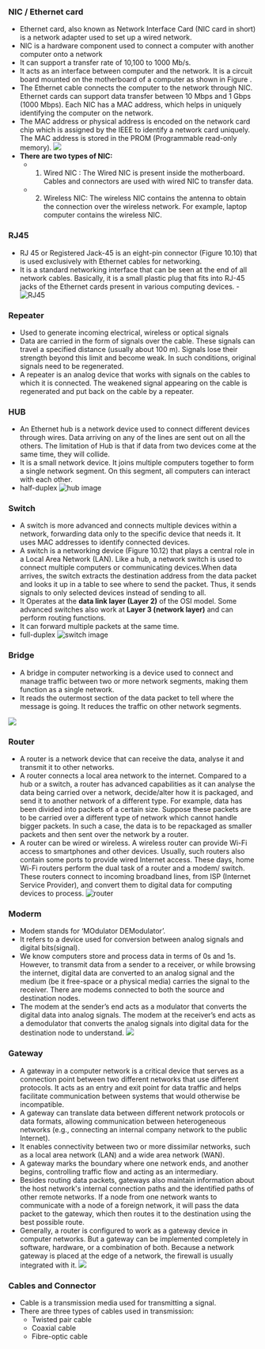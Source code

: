 ### NIC / Ethernet card

- Ethernet card, also known as Network Interface Card (NIC card in short) is a network adapter used to set up a wired network.
- NIC is a hardware component used to connect a computer with another computer onto a network
- It can support a transfer rate of 10,100 to 1000 Mb/s.
- It acts as an interface between computer and the network. It is a circuit board mounted on the motherboard of a computer as shown in Figure .
- The Ethernet cable connects the computer to the network through NIC. Ethernet cards can support data transfer between 10 Mbps and 1 Gbps (1000 Mbps). Each NIC has a MAC address, which helps in uniquely identifying the computer on the network.
- The MAC address or physical address is encoded on the network card chip which is assigned by the IEEE to identify a network card uniquely. The MAC address is stored in the PROM (Programmable read-only memory).
  ![](_resource/Pasted%20image%2020241106190110.png)
- **There are two types of NIC:**
  - 1.  Wired NIC : The Wired NIC is present inside the motherboard. Cables and connectors are used with wired NIC to transfer data.
  - 2.  Wireless NIC: The wireless NIC contains the antenna to obtain the connection over the wireless network. For example, laptop computer contains the wireless NIC.

### **RJ45**

- RJ 45 or Registered Jack-45 is an eight-pin connector (Figure 10.10) that is used exclusively with Ethernet cables for networking.
- It is a standard networking interface that can be seen at the end of all network cables. Basically, it is a small plastic plug that fits into RJ-45 jacks of the Ethernet cards present in various computing devices. -![RJ45](/_resource/Pasted%20image%2020241106190547.png)

### Repeater

- Used to generate incoming electrical, wireless or optical signals
- Data are carried in the form of signals over the cable. These signals can travel a specified distance (usually about 100 m). Signals lose their strength beyond this limit and become weak. In such conditions, original signals need to be regenerated.
- A repeater is an analog device that works with signals on the cables to which it is connected. The weakened signal appearing on the cable is regenerated and put back on the cable by a repeater.

### HUB

- An Ethernet hub is a network device used to connect different devices through wires. Data arriving on any of the lines are sent out on all the others. The limitation of Hub is that if data from two devices come at the same time, they will collide.
- It is a small network device. It joins multiple computers together to form a single network segment. On this segment, all computers can interact with each other.
- half-duplex
  ![hub image](/_resource/Pasted%20image%2020241106124624.png)

### Switch

- A switch is more advanced and connects multiple devices within a network, forwarding data only to the specific device that needs it. It uses MAC addresses to identify connected devices.
- A switch is a networking device (Figure 10.12) that plays a central role in a Local Area Network (LAN). Like a hub, a network switch is used to connect multiple computers or communicating devices.When data arrives, the switch extracts the destination address from the data packet and looks it up in a table to see where to send the packet. Thus, it sends signals to only selected devices instead of sending to all.
- It Operates at the **data link layer (Layer 2)** of the OSI model. Some advanced switches also work at **Layer 3 (network layer)** and can perform routing functions.
- It can forward multiple packets at the same time.
- full-duplex
  ![switch image](_resource/Pasted%20image%2020241106130040.png)

### Bridge

- A bridge in computer networking is a device used to connect and manage traffic between two or more network segments, making them function as a single network.
- It reads the outermost section of the data packet to tell where the message is going. It reduces the traffic on other network segments.

![](_resource/Pasted%20image%2020241106192804.png)

### Router

- A router is a network device that can receive the data, analyse it and transmit it to other networks.
- A router connects a local area network to the internet. Compared to a hub or a switch, a router has advanced capabilities as it can analyse the data being carried over a network, decide/alter how it is packaged, and send it to another network of a different type. For example, data has been divided into packets of a certain size. Suppose these packets are to be carried over a different type of network which cannot handle bigger packets. In such a case, the data is to be repackaged as smaller packets and then sent over the network by a router.
- A router can be wired or wireless. A wireless router can provide Wi-Fi access to smartphones and other devices. Usually, such routers also contain some ports to provide wired Internet access. These days, home Wi-Fi routers perform the dual task of a router and a modem/ switch. These routers connect to incoming broadband lines, from ISP (Internet Service Provider), and convert them to digital data for computing devices to process.
  ![router](Pasted%20image%2020241106200449.png)

### Moderm

- Modem stands for ‘MOdulator DEModulator’.
- It refers to a device used for conversion between analog signals and digital bits(signal).
- We know computers store and process data in terms of 0s and 1s. However, to transmit data from a sender to a receiver, or while browsing the internet, digital data are converted to an analog signal and the medium (be it free-space or a physical media) carries the signal to the receiver. There are modems connected to both the source and destination nodes.
- The modem at the sender’s end acts as a modulator that converts the digital data into analog signals. The modem at the receiver’s end acts as a demodulator that converts the analog signals into digital data for the destination node to understand.
  ![](_resource/Pasted%20image%2020241106193511.png)

### Gateway

- A gateway in a computer network is a critical device that serves as a connection point between two different networks that use different protocols. It acts as an entry and exit point for data traffic and helps facilitate communication between systems that would otherwise be incompatible.
- A gateway can translate data between different network protocols or data formats, allowing communication between heterogeneous networks (e.g., connecting an internal company network to the public Internet).
- It enables connectivity between two or more dissimilar networks, such as a local area network (LAN) and a wide area network (WAN).
- A gateway marks the boundary where one network ends, and another begins, controlling traffic flow and acting as an intermediary.
- Besides routing data packets, gateways also maintain information about the host network's internal connection paths and the identified paths of other remote networks. If a node from one network wants to communicate with a node of a foreign network, it will pass the data packet to the gateway, which then routes it to the destination using the best possible route.
- Generally, a router is configured to work as a gateway device in computer networks. But a gateway can be implemented completely in software, hardware, or a combination of both. Because a network gateway is placed at the edge of a network, the firewall is usually integrated with it.
  ![](_resource/Pasted%20image%2020241106202236.png)

### Cables and Connector

- Cable is a transmission media used for transmitting a signal.
- There are three types of cables used in transmission:
  - Twisted pair cable
  - Coaxial cable
  - Fibre-optic cable
